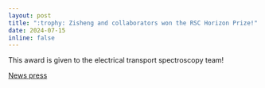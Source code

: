 ```yaml
---
layout: post
title: ":trophy: Zisheng and collaborators won the RSC Horizon Prize!"
date: 2024-07-15 
inline: false
---
```


This award is given to the electrical transport spectroscopy team!

[News press](https://www.rsc.org/prizes-funding/prizes/2024-winners/electrical-transport-spectroscopy/)